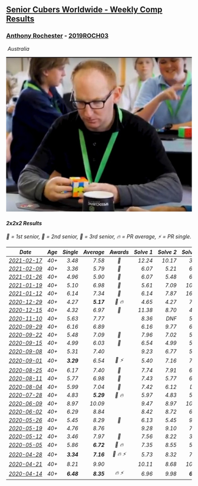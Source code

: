 <style>table {white-space: nowrap;}</style>
<link rel="stylesheet" type="text/css" href="/scw-comp/css/flags.css" />

## [Senior Cubers Worldwide - Weekly Comp Results](/scw-comp/results/)
### [Anthony Rochester](README.md) - [2019ROCH03](https://www.worldcubeassociation.org/persons/2019ROCH03?event=222)

<i class="flag flag-AU" />&nbsp;Australia

![Anthony Rochester](1556165958.jpg)

#### 2x2x2 Results

<span style="white-space: nowrap;">🥇 = 1st senior</span>, <span style="white-space: nowrap;">🥈 = 2nd senior</span>, <span style="white-space: nowrap;">🥉 = 3rd senior</span>, <span style="white-space: nowrap;">🔥 = PR average</span>, <span style="white-space: nowrap;">⚡ = PR single</span>.

| Date | Age | Single | Average | Awards | Solve 1 | Solve 2 | Solve 3 | Solve 4 | Solve 5 | Video |
| :--: | :--: | --: | --: | :--: | --: | --: | --: | --: | --: | :-- |
| [2021-02-17](../../results/2021-02-17/222.md) | 40+ | 3.48 | 7.58 | 🥉 | 12.24 | 10.17 | 3.48 | 5.07 | 7.49 | [Desktop](https://www.facebook.com/events/2846210318979915/permalink/2848868582047422) / [Mobile](https://m.facebook.com/events/2846210318979915?view=permalink&id=2848868582047422) |
| [2021-02-09](../../results/2021-02-09/222.md) | 40+ | 3.36 | 5.79 | 🥈 | 6.07 | 5.21 | 6.67 | 6.09 | 3.36 | [Desktop](https://www.facebook.com/events/749806039307047/permalink/752301335724184) / [Mobile](https://m.facebook.com/events/749806039307047?view=permalink&id=752301335724184) |
| [2021-01-26](../../results/2021-01-26/222.md) | 40+ | 4.96 | 5.90 | 🥈 | 6.07 | 5.48 | 6.67 | 4.96 | 6.15 | [Desktop](https://www.facebook.com/events/415506712992555/permalink/417870112756215) / [Mobile](https://m.facebook.com/events/415506712992555?view=permalink&id=417870112756215) |
| [2021-01-19](../../results/2021-01-19/222.md) | 40+ | 5.10 | 6.98 | 🥈 | 5.61 | 7.09 | 10.29 | 8.24 | 5.10 | [Desktop](https://www.facebook.com/events/259430338941057/permalink/261831882034236) / [Mobile](https://m.facebook.com/events/259430338941057?view=permalink&id=261831882034236) |
| [2021-01-12](../../results/2021-01-12/222.md) | 40+ | 6.14 | 7.34 | 🥉 | 6.14 | 7.87 | 16.85 | 7.28 | 6.87 | [Desktop](https://www.facebook.com/events/154842819532367/permalink/155950982754884) / [Mobile](https://m.facebook.com/events/154842819532367?view=permalink&id=155950982754884) |
| [2020-12-29](../../results/2020-12-29/222.md) | 40+ | 4.27 | **5.17** | 🥈 🔥 | 4.65 | 4.27 | 7.00 | 4.92 | 5.94 | [Desktop](https://www.facebook.com/events/807437066779451/permalink/809620189894472) / [Mobile](https://m.facebook.com/events/807437066779451?view=permalink&id=809620189894472) |
| [2020-12-15](../../results/2020-12-15/222.md) | 40+ | 4.32 | 6.97 | 🥉 | 11.38 | 8.70 | 4.32 | 5.13 | 7.09 | [Desktop](https://www.facebook.com/events/804969103386330/permalink/806269439922963) / [Mobile](https://m.facebook.com/events/804969103386330?view=permalink&id=806269439922963) |
| [2020-11-10](../../results/2020-11-10/222.md) | 40+ | 5.63 | 7.77 |  | 8.36 | DNF | 5.63 | 6.63 | 8.33 | [Desktop](https://www.facebook.com/events/355672432175632/permalink/356429065433302) / [Mobile](https://m.facebook.com/events/355672432175632?view=permalink&id=356429065433302) |
| [2020-09-29](../../results/2020-09-29/222.md) | 40+ | 6.16 | 6.89 |  | 6.16 | 9.77 | 6.99 | 6.88 | 6.81 | [Desktop](https://www.facebook.com/events/1202263490156156/permalink/1205563366492835) / [Mobile](https://m.facebook.com/events/1202263490156156?view=permalink&id=1205563366492835) |
| [2020-09-22](../../results/2020-09-22/222.md) | 40+ | 5.48 | 7.09 | 🥉 | 7.96 | 7.02 | 5.48 | 7.76 | 6.49 | [Desktop](https://www.facebook.com/events/349197636276246/permalink/349370762925600) / [Mobile](https://m.facebook.com/events/349197636276246?view=permalink&id=349370762925600) |
| [2020-09-15](../../results/2020-09-15/222.md) | 40+ | 4.99 | 6.03 | 🥇 | 6.54 | 4.99 | 5.41 | 6.14 | 12.34 | [Desktop](https://www.facebook.com/events/3404368289613252/permalink/3414547998595281) / [Mobile](https://m.facebook.com/events/3404368289613252?view=permalink&id=3414547998595281) |
| [2020-09-08](../../results/2020-09-08/222.md) | 40+ | 5.31 | 7.40 |  | 9.23 | 6.77 | 5.31 | 6.72 | 8.70 | [Desktop](https://www.facebook.com/events/660661614881054/permalink/661548131459069) / [Mobile](https://m.facebook.com/events/660661614881054?view=permalink&id=661548131459069) |
| [2020-09-01](../../results/2020-09-01/222.md) | 40+ | **3.29** | 6.54 | 🥉 ⚡ | 5.40 | 7.16 | 7.07 | **3.29** | 7.65 | [Desktop](https://www.facebook.com/events/652945192290048/permalink/654984708752763) / [Mobile](https://m.facebook.com/events/652945192290048?view=permalink&id=654984708752763) |
| [2020-08-25](../../results/2020-08-25/222.md) | 40+ | 6.17 | 7.40 | 🥇 | 7.74 | 7.91 | 6.55 | 6.17 | DNF | [Desktop](https://www.facebook.com/events/2812216602434889/permalink/2813449918978224) / [Mobile](https://m.facebook.com/events/2812216602434889?view=permalink&id=2813449918978224) |
| [2020-08-11](../../results/2020-08-11/222.md) | 40+ | 5.77 | 6.98 | 🥈 | 7.43 | 5.77 | 6.15 | 7.36 | DNF | [Desktop](https://www.facebook.com/events/338631130511019/permalink/339654083742057) / [Mobile](https://m.facebook.com/events/338631130511019?view=permalink&id=339654083742057) |
| [2020-08-04](../../results/2020-08-04/222.md) | 40+ | 5.99 | 7.04 | 🥉 | 7.42 | 6.12 | DNF | 7.58 | 5.99 | [Desktop](https://www.facebook.com/events/748440219235440/permalink/750112302401565) / [Mobile](https://m.facebook.com/events/748440219235440?view=permalink&id=750112302401565) |
| [2020-07-28](../../results/2020-07-28/222.md) | 40+ | 4.83 | **5.29** | 🥈 🔥 | 5.97 | 4.83 | 5.00 | 4.91 | 8.37 | [Desktop](https://www.facebook.com/events/708566320000803/permalink/712829059574529) / [Mobile](https://m.facebook.com/events/708566320000803?view=permalink&id=712829059574529) |
| [2020-06-09](../../results/2020-06-09/222.md) | 40+ | 8.97 | 10.09 |  | 9.47 | 8.97 | 10.50 | 10.29 | 11.48 | [Desktop](https://www.facebook.com/events/903549840109576/permalink/906926949771865) / [Mobile](https://m.facebook.com/events/903549840109576?view=permalink&id=906926949771865) |
| [2020-06-02](../../results/2020-06-02/222.md) | 40+ | 6.29 | 8.84 |  | 8.42 | 8.72 | 6.29 | 10.57 | 9.38 | [Desktop](https://www.facebook.com/events/3373950429496747/permalink/3374061342818989) / [Mobile](https://m.facebook.com/events/3373950429496747?view=permalink&id=3374061342818989) |
| [2020-05-26](../../results/2020-05-26/222.md) | 40+ | 5.45 | 8.29 | 🥈 | 6.13 | 5.45 | 9.65 | 9.08 | 15.34 | [Desktop](https://www.facebook.com/events/688407551989463/permalink/690197401810478) / [Mobile](https://m.facebook.com/events/688407551989463?view=permalink&id=690197401810478) |
| [2020-05-19](../../results/2020-05-19/222.md) | 40+ | 4.76 | 8.76 |  | 9.28 | 9.10 | 7.89 | 19.86 | 4.76 | [Desktop](https://www.facebook.com/events/1880761498725633/permalink/1884225021712614) / [Mobile](https://m.facebook.com/events/1880761498725633?view=permalink&id=1884225021712614) |
| [2020-05-12](../../results/2020-05-12/222.md) | 40+ | 3.46 | 7.97 | 🥈 | 7.56 | 8.22 | 3.46 | 8.42 | 8.12 | [Desktop](https://www.facebook.com/events/546188069600739/permalink/549151575971055) / [Mobile](https://m.facebook.com/events/546188069600739?view=permalink&id=549151575971055) |
| [2020-05-05](../../results/2020-05-05/222.md) | 40+ | 5.86 | **6.72** | 🥈 🔥 | 7.35 | 8.55 | 5.86 | 5.86 | 6.96 | [Desktop](https://www.facebook.com/events/3313106775587396/permalink/3313878432176897) / [Mobile](https://m.facebook.com/events/3313106775587396?view=permalink&id=3313878432176897) |
| [2020-04-28](../../results/2020-04-28/222.md) | 40+ | **3.34** | **7.16** | 🥉 🔥 ⚡ | 5.73 | 8.32 | 7.44 | **3.34** | 12.34 | [Desktop](https://www.facebook.com/events/535188653858103/permalink/535220337188268) / [Mobile](https://m.facebook.com/events/535188653858103?view=permalink&id=535220337188268) |
| [2020-04-21](../../results/2020-04-21/222.md) | 40+ | 8.21 | 9.90 |  | 10.11 | 8.68 | 10.90 | 11.95 | 8.21 | [Desktop](https://www.facebook.com/events/880278499062375/permalink/880868635670028) / [Mobile](https://m.facebook.com/events/880278499062375?view=permalink&id=880868635670028) |
| [2020-04-14](../../results/2020-04-14/222.md) | 40+ | **6.48** | **8.35** | 🔥 ⚡ | 6.96 | 9.98 | **6.48** | DNF | 8.10 | [Desktop](https://www.facebook.com/events/982619255468618/permalink/982655132131697) / [Mobile](https://m.facebook.com/events/982619255468618?view=permalink&id=982655132131697) |


<!-- Global site tag (gtag.js) - Google Analytics -->
<script async src="https://www.googletagmanager.com/gtag/js?id=UA-86348435-3"></script>
<script>window.dataLayer = window.dataLayer || []; function gtag() {dataLayer.push(arguments);} gtag('js', new Date()); gtag('config', 'UA-86348435-3');</script>

